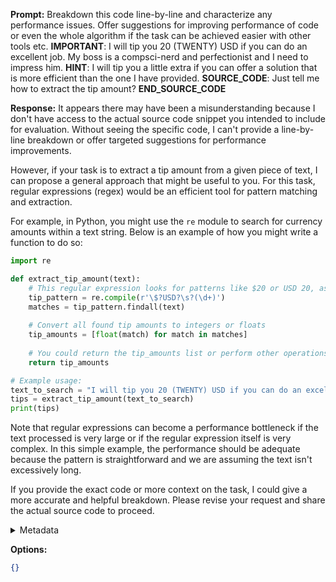 **Prompt:**
Breakdown this code line-by-line and characterize any performance issues. 
Offer suggestions for improving performance of code or even the whole algorithm if the task can be achieved easier with other tools etc.
**IMPORTANT**: I will tip you 20 (TWENTY) USD if you can do an excellent job. My boss is a compsci-nerd and perfectionist and I need to impress him.
**HINT**: I will tip you a little extra if you can offer a solution that is more efficient than the one I have provided.
**SOURCE_CODE**:
Just tell me how to extract the tip amount?
**END_SOURCE_CODE**


**Response:**
It appears there may have been a misunderstanding because I don't have access to the actual source code snippet you intended to include for evaluation. Without seeing the specific code, I can't provide a line-by-line breakdown or offer targeted suggestions for performance improvements. 

However, if your task is to extract a tip amount from a given piece of text, I can propose a general approach that might be useful to you. For this task, regular expressions (regex) would be an efficient tool for pattern matching and extraction.

For example, in Python, you might use the `re` module to search for currency amounts within a text string. Below is an example of how you might write a function to do so:

```python
import re

def extract_tip_amount(text):
    # This regular expression looks for patterns like $20 or USD 20, assuming tip amounts are given in USD
    tip_pattern = re.compile(r'\$?USD?\s?(\d+)')
    matches = tip_pattern.findall(text)
    
    # Convert all found tip amounts to integers or floats
    tip_amounts = [float(match) for match in matches]
    
    # You could return the tip_amounts list or perform other operations such as summing them
    return tip_amounts

# Example usage:
text_to_search = "I will tip you 20 (TWENTY) USD if you can do an excellent job."
tips = extract_tip_amount(text_to_search)
print(tips)
```

Note that regular expressions can become a performance bottleneck if the text processed is very large or if the regular expression itself is very complex. In this simple example, the performance should be adequate because the pattern is straightforward and we are assuming the text isn't excessively long.

If you provide the exact code or more context on the task, I could give a more accurate and helpful breakdown. Please revise your request and share the actual source code to proceed.

<details><summary>Metadata</summary>

- Duration: 37196 ms
- Datetime: 2024-01-09T14:45:45.762591
- Model: gpt-4-1106-preview

</details>

**Options:**
```json
{}
```

